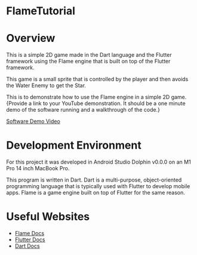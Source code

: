 # FlameTutorial

# Overview
This is a simple 2D game made in the Dart language and the Flutter framework using the Flame engine that is built on top of the Flutter framework.

This game is a small sprite that is controlled by the player and then avoids the Water Enemy to get the Star.

This is to demonstrate how to use the Flame engine in a simple 2D game.
{Provide a link to your YouTube demonstration.  It should be a one minute demo of the software running and a walkthrough of the code.}

[Software Demo Video](https://youtu.be/QiVTL9V5OF4)

# Development Environment

For this project it was developed in Android Studio Dolphin v0.0.0 on an M1 Pro 14 inch MacBook Pro.

This program is written in Dart. Dart is a multi-purpose, object-oriented programming language that is typically used with Flutter to develop mobile apps. Flame is a game engine built on top of Flutter for the same reason.

# Useful Websites

* [Flame Docs](https://docs.flame-engine.org/1.5.0/)
* [Flutter Docs](https://docs.flutter.dev/)
* [Dart Docs](https://dart.dev/guides)
